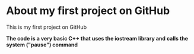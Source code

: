 #  About my first project on GitHub
This is my first project on GitHub

**The code is a very basic C++ that uses the iostream library and calls the system ("pause") command**
